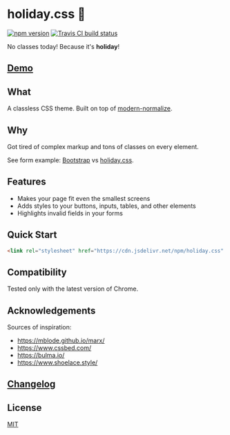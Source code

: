 # holiday.css :tada:

[![npm version](https://img.shields.io/npm/v/holiday.css.svg?style=flat-square)](https://www.npmjs.com/package/holiday.css)
[![Travis CI build status](https://img.shields.io/travis/EvgenyOrekhov/holiday.css/master.svg?style=flat-square)](https://travis-ci.org/EvgenyOrekhov/holiday.css)

No classes today! Because it's **holiday**!

## [Demo](https://evgenyorekhov.github.io/holiday.css/)

## What

A classless CSS theme. Built on top of [modern-normalize](https://github.com/sindresorhus/modern-normalize).

## Why

Got tired of complex markup and tons of classes on every element.

See form example: [Bootstrap](https://jsfiddle.net/z16aknfh/3/) vs [holiday.css](https://jsfiddle.net/5egfxtLc/1/).

## Features

-   Makes your page fit even the smallest screens
-   Adds styles to your buttons, inputs, tables, and other elements
-   Highlights invalid fields in your forms

## Quick Start

```html
<link rel="stylesheet" href="https://cdn.jsdelivr.net/npm/holiday.css" />
```

## Compatibility

Tested only with the latest version of Chrome.

## Acknowledgements

Sources of inspiration:

-   https://mblode.github.io/marx/
-   https://www.cssbed.com/
-   https://bulma.io/
-   https://www.shoelace.style/

## [Changelog](https://github.com/EvgenyOrekhov/holiday.css/releases)

## License

[MIT](LICENSE)
